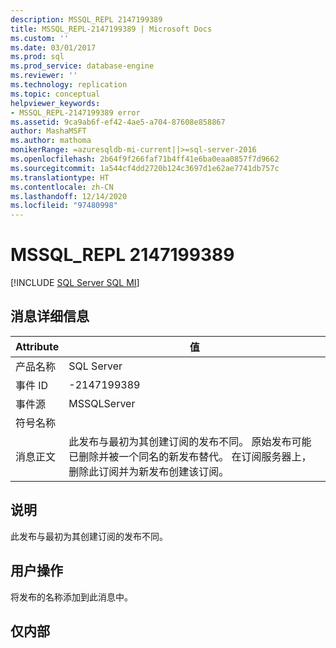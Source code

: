 ```yaml
---
description: MSSQL_REPL 2147199389
title: MSSQL_REPL-2147199389 | Microsoft Docs
ms.custom: ''
ms.date: 03/01/2017
ms.prod: sql
ms.prod_service: database-engine
ms.reviewer: ''
ms.technology: replication
ms.topic: conceptual
helpviewer_keywords:
- MSSQL_REPL-2147199389 error
ms.assetid: 9ca9ab6f-ef42-4ae5-a704-87608e858867
author: MashaMSFT
ms.author: mathoma
monikerRange: =azuresqldb-mi-current||>=sql-server-2016
ms.openlocfilehash: 2b64f9f266faf71b4ff41e6ba0eaa0857f7d9662
ms.sourcegitcommit: 1a544cf4dd2720b124c3697d1e62ae7741db757c
ms.translationtype: HT
ms.contentlocale: zh-CN
ms.lasthandoff: 12/14/2020
ms.locfileid: "97480998"
---
```

# <a name="mssql_repl-2147199389"></a>MSSQL_REPL 2147199389
[!INCLUDE [SQL Server SQL MI](../../includes/applies-to-version/sql-asdbmi.md)]
    
## <a name="message-details"></a>消息详细信息  
  
|Attribute|值|  
|-|-|  
|产品名称|SQL Server|  
|事件 ID|-2147199389|  
|事件源|MSSQLServer|  
|符号名称||  
|消息正文|此发布与最初为其创建订阅的发布不同。 原始发布可能已删除并被一个同名的新发布替代。 在订阅服务器上，删除此订阅并为新发布创建该订阅。|  
  
## <a name="explanation"></a>说明  
 此发布与最初为其创建订阅的发布不同。  
  
## <a name="user-action"></a>用户操作  
 将发布的名称添加到此消息中。  
  
## <a name="internal-only"></a>仅内部  
  
